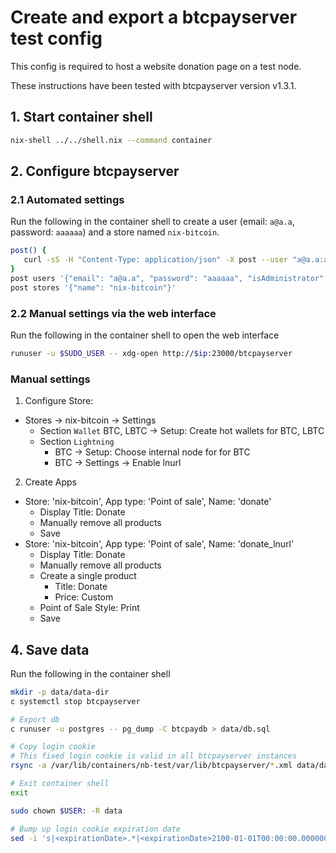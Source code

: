 # Create and export a btcpayserver test config

This config is required to host a website donation page on a test node.

These instructions have been tested with btcpayserver version v1.3.1.


## 1. Start container shell

```sh
nix-shell ../../shell.nix --command container
```

## 2. Configure btcpayserver

### 2.1 Automated settings
Run the following in the container shell to create a user
(email: `a@a.a`, password: `aaaaaa`) and a store named `nix-bitcoin`.

```bash
post() {
   curl -sS -H "Content-Type: application/json" -X post --user "a@a.a:aaaaaa"  -d "$2" "$ip:23000/btcpayserver/api/v1/$1" | jq
}
post users '{"email": "a@a.a", "password": "aaaaaa", "isAdministrator": true}'
post stores '{"name": "nix-bitcoin"}'
```

### 2.2 Manual settings via the web interface

Run the following in the container shell to open the web interface
```sh
runuser -u $SUDO_USER -- xdg-open http://$ip:23000/btcpayserver
```

### Manual settings

1. Configure Store:
- Stores -> nix-bitcoin -> Settings
  - Section `Wallet`
    BTC, LBTC -> Setup: Create hot wallets for BTC, LBTC
  - Section `Lightning`
    - BTC -> Setup: Choose internal node for for BTC
    - BTC -> Settings -> Enable lnurl

2. Create Apps
- Store: 'nix-bitcoin', App type: 'Point of sale', Name: 'donate'
  - Display Title: Donate
  - Manually remove all products
  - Save
- Store: 'nix-bitcoin', App type: 'Point of sale', Name: 'donate_lnurl'
  - Display Title: Donate
  - Manually remove all products
  - Create a single product
    - Title: Donate
    - Price: Custom
  - Point of Sale Style: Print
  - Save


## 4. Save data
Run the following in the container shell
```bash
mkdir -p data/data-dir
c systemctl stop btcpayserver

# Export db
c runuser -u postgres -- pg_dump -C btcpaydb > data/db.sql

# Copy login cookie
# This fixed login cookie is valid in all btcpayserver instances
rsync -a /var/lib/containers/nb-test/var/lib/btcpayserver/*.xml data/data-dir

# Exit container shell
exit

sudo chown $USER: -R data

# Bump up login cookie expiration date
sed -i 's|<expirationDate>.*|<expirationDate>2100-01-01T00:00:00.0000000Z</expirationDate>|' data/data-dir/*
```

